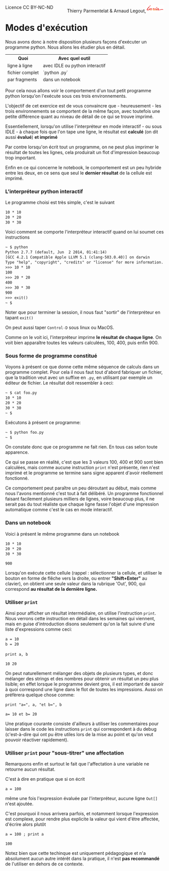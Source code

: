 
<span style="float:left;">Licence CC BY-NC-ND</span><span style="float:right;">Thierry Parmentelat &amp; Arnaud Legout,<img src="../../media/inria-25.png" style="display:inline"></span><br/>

# Modes d'exécution

Nous avons donc à notre disposition plusieurs façons d'exécuter un programme python. Nous allons les étudier plus en détail.

<table>
<thead> <tr><th>Quoi</th><th>Avec quel outil</th></tr>
<tr><td>ligne à ligne</td><td>avec IDLE ou python interactif</td></tr>
<tr><td>fichier complet</td><td>`python <fichier>.py` </td></tr>
<tr><td>par fragments </td><td>dans un notebook</td></tr>
</table>

Pour cela nous allons voir le comportement d'un tout petit programme python lorsqu'on l'exécute sous ces trois environnements.

L'objectif de cet exercice est de vous convaincre que - heureusement - les trois environnements se comportent de la même façon, avec toutefois une petite différence quant au niveau de détail de ce qui se trouve imprimé.

Essentiellement, lorsqu'on utilise l'interpréteur en mode interactif - ou sous IDLE - à chaque fois que l'on tape une ligne, le résultat est **calculé** (on dit aussi **évalué**) **et imprimé**

Par contre lorsqu'on écrit tout un programme, on ne peut plus imprimer le résultat de toutes les lignes, cela produirait un flot d'impression beaucoup trop important.

Enfin en ce qui concerne le notebook, le comportement est un peu hybride entre les deux, en ce sens que seul le **dernier résultat** de la cellule est imprimé.

### L'interpréteur python interactif

Le programme choisi est très simple, c'est le suivant

    10 * 10
    20 * 20
    30 * 30

Voici comment se comporte l'interpréteur interactif quand on lui soumet ces instructions

    ~ $ python
    Python 2.7.7 (default, Jun  2 2014, 01:41:14)
    [GCC 4.2.1 Compatible Apple LLVM 5.1 (clang-503.0.40)] on darwin
    Type "help", "copyright", "credits" or "license" for more information.
    >>> 10 * 10
    100
    >>> 20 * 20
    400
    >>> 30 * 30
    900
    >>> exit()
    ~ $

Noter que pour terminer la session, il nous faut "sortir" de l'interpréteur en tapant `exit()`

On peut aussi taper `Control-D` sous linux ou MacOS.

Comme on le voit ici, l'interpréteur imprime **le résultat de chaque ligne**. On voit bien apparaître toutes les valeurs calculées, 100, 400, puis enfin 900.

### Sous forme de programme constitué

Voyons à présent ce que donne cette même séquence de calculs dans un programme complet. Pour cela il nous faut tout d'abord fabriquer un fichier, que la tradition veut avec un suffixe en `.py`, en utilisant par exemple un éditeur de fichier. Le résultat doit ressembler à ceci:

    ~ $ cat foo.py
    10 * 10
    20 * 20
    30 * 30
    ~ $

Exécutons à présent ce programme:

    ~ $ python foo.py
    ~ $

On constate donc que ce programme ne fait rien. En tous cas selon toute apparence.

Ce qui se passe en réalité, c'est que les 3 valeurs 100, 400 et 900 sont bien calculées, mais comme aucune instruction `print` n'est présente, rien n'est imprimé et le programme se termine sans signe apparent d'avoir réellement fonctionné.

Ce comportement peut paraître un peu déroutant au début, mais comme nous l'avons mentionné c'est tout à fait délibéré. Un programme fonctionnel faisant facilement plusieurs milliers de lignes, voire beaucoup plus, il ne serait pas du tout réaliste que chaque ligne fasse l'objet d'une impression automatique comme c'est le cas en mode interactif.

### Dans un notebook

Voici à présent le même programme dans un notebook


```
10 * 10
20 * 20
30 * 30
```




    900



Lorsqu'on exécute cette cellule (rappel : sélectionner la cellule, et utiliser le bouton en forme de flêche vers la droite, ou entrer **"Shift+Enter"** au clavier), on obtient une seule valeur dans la rubrique 'Out', 900, qui correspond **au résultat de la dernière ligne.**

### Utiliser `print`

Ainsi pour afficher un résultat intermédiaire, on utilise l'instruction `print`. Nous verrons cette instruction en détail dans les semaines qui viennent, mais en guise d'introduction disons seulement qu'on la fait suivre d'une liste d'expressions comme ceci:


```
a = 10
b = 20

print a, b
```

    10 20


On peut naturellement mélanger des objets de plusieurs types, et donc mélanger des strings et des nombres pour obtenir un résultat un peu plus lisible; en effet lorsque le programme devient gros, il est important de savoir à quoi correspond une ligne dans le flot de toutes les impressions. Aussi on préfèrera quelque chose comme:


```
print "a=", a, "et b=", b
```

    a= 10 et b= 20


Une pratique courante consiste d'ailleurs à utiliser les commentaires pour laisser dans le code les instructions `print` qui correspondent à du debug (c'est-à-dire qui ont pu être utiles lors de la mise au point et qu'on veut pouvoir réactiver rapidement).

### Utiliser `print` pour "sous-titrer" une affectation

Remarquons enfin et surtout le fait que l'affectation à une variable ne retourne aucun résultat.

C'est à dire en pratique que si on écrit


```
a = 100
```

même une fois l'expression évaluée par l'interpréteur, aucune ligne `Out[]` n'est ajoutée.

C'est pourquoi il nous arrivera parfois, et notamment lorsque l'expression est complexe, pour rendre plus explicite la valeur qui vient d'être affectée, d'écrire alors plutôt


```
a = 100 ; print a
```

    100


Notez bien que cette techinque est uniquement pédagogique et n'a absolument aucun autre intérêt dans la pratique, il n'est **pas recommandé** de l'utiliser en dehors de ce contexte.
